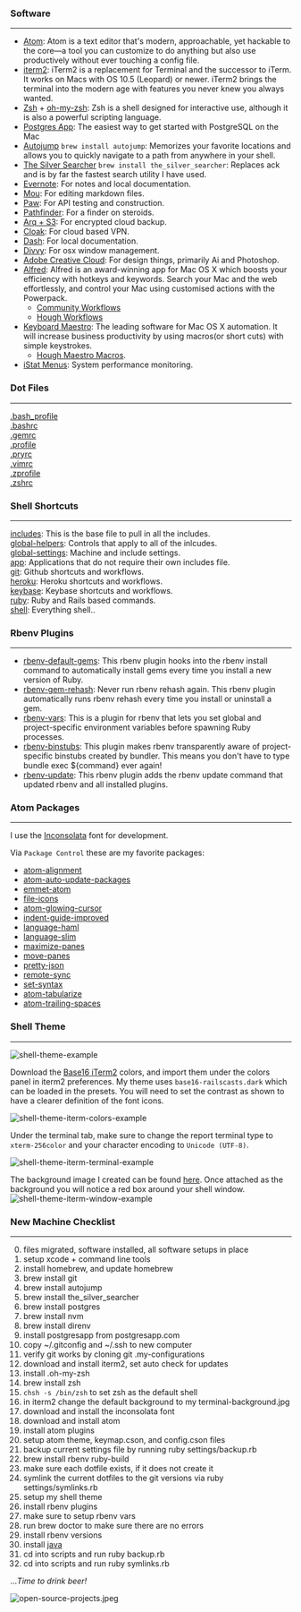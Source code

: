 <!--
### My Configurations
----
Every developer's workstation configuration is highly variable and tailored to their  desires + software stack. I tend to spend a chunk of time each month tuning my machine for maximum efficiency, and this is my guide tracking the updates.

This is how I **G**ROK, **T**RUNK, and **L**IVE**!**

### Assumptions
----

 -->
### Software
----

* [Atom](https://atom.io/): Atom is a text editor that's modern, approachable, yet hackable to the core—a tool you can customize to do anything but also use productively without ever touching a config file.
* [iterm2](http://www.iterm2.com/#/section/home): iTerm2 is a replacement for Terminal and the successor to iTerm. It works on Macs with OS 10.5 (Leopard) or newer. iTerm2 brings the terminal into the modern age with features you never knew you always wanted.
* [Zsh](http://www.zsh.org/) + [oh-my-zsh](https://github.com/robbyrussell/oh-my-zsh): Zsh is a shell designed for interactive use, although it is also a powerful scripting language.
* [Postgres App](http://postgresapp.com/): The easiest way to get started with PostgreSQL on the Mac
* [Autojump](https://github.com/joelthelion/autojump) ```brew install autojump```: Memorizes your favorite locations and allows you to quickly navigate to a path from anywhere in your shell.
* [The Silver Searcher](https://github.com/ggreer/the_silver_searcher) ```brew install the_silver_searcher```: Replaces ack and is by far the fastest search utility I have used.
* [Evernote](http://evernote.com/): For notes and local documentation.
* [Mou](http://mouapp.com/): For editing markdown files.
* [Paw](https://luckymarmot.com/paw): For API testing and construction.
* [Pathfinder](http://cocoatech.com/pathfinder/): For a finder on steroids.
* [Arq + S3](http://www.haystacksoftware.com/arq/): For encrypted cloud backup.
* [Cloak](https://www.getcloak.com/): For cloud based VPN.
* [Dash](http://kapeli.com/dash): For local documentation.
* [Divvy](https://mizage.com/divvy/): For osx window management.
* [Adobe Creative Cloud](http://www.adobe.com/):
For design things, primarily Ai and Photoshop.
* [Alfred](http://www.alfredapp.com/): Alfred is an award-winning app for Mac OS X which boosts your efficiency with hotkeys and keywords. Search your Mac and the web effortlessly, and control your Mac using customised actions with the Powerpack.
  * [Community Workflows](https://github.com/chrishough/my-configurations/tree/master/software/alfredapp/community.md)
  * [Hough Workflows](https://github.com/chrishough/my-configurations/tree/master/software/alfredapp/studio.md)
* [Keyboard Maestro](http://www.keyboardmaestro.com/main/): The leading software for Mac OS X automation. It will increase business productivity by using macros(or short cuts) with simple keystrokes.
  * [Hough Maestro Macros](https://github.com/chrishough/my-configurations/tree/master/software/maestro/studio.md).
* [iStat Menus](http://bjango.com/mac/istatmenus/): System performance monitoring.

### Dot Files
----
[.bash_profile](https://github.com/chrishough/my-configurations/blob/master/workstation/dotfiles/.bash_profile)  
[.bashrc](https://github.com/chrishough/my-configurations/blob/master/workstation/dotfiles/.bashrc)  
[.gemrc](https://github.com/chrishough/my-configurations/blob/master/workstation/dotfiles/.gemrc)  
[.profile](https://github.com/chrishough/my-configurations/blob/master/workstation/dotfiles/.profile)  
[.pryrc](https://github.com/chrishough/my-configurations/blob/master/workstation/dotfiles/.pryrc)  
[.vimrc](https://github.com/chrishough/my-configurations/blob/master/workstation/dotfiles/.vimrc)  
[.zprofile](https://github.com/chrishough/my-configurations/blob/master/workstation/dotfiles/.zprofile)  
[.zshrc](https://github.com/chrishough/my-configurations/blob/master/workstation/dotfiles/.bash_profile)  

### Shell Shortcuts
----
[includes](https://github.com/chrishough/my-configurations/blob/master/workstation/shell/includes): This is the base file to pull in all the includes.   
[global-helpers](https://github.com/chrishough/my-configurations/blob/master/workstation/shell/global-helpers): Controls that apply to all of the inlcudes.   
[global-settings](https://github.com/chrishough/my-configurations/blob/master/workstation/shell/global-settings): Machine and include settings.   
[app](https://github.com/chrishough/my-configurations/blob/master/workstation/shell/shortcuts/app):  Applications that do not require their own includes file.   
[git](https://github.com/chrishough/my-configurations/blob/master/workstation/shell/shortcuts/git):  Github shortcuts and workflows.  
[heroku](https://github.com/chrishough/my-configurations/blob/master/workstation/shell/shortcuts/heroku):  Heroku shortcuts and workflows.    
[keybase](https://github.com/chrishough/my-configurations/blob/master/workstation/shell/shortcuts/keybase): Keybase shortcuts and workflows.   
[ruby](https://github.com/chrishough/my-configurations/blob/master/workstation/shell/shortcuts/ruby):  Ruby and Rails based commands.   
[shell](https://github.com/chrishough/my-configurations/blob/master/workstation/shell/shortcuts/shell):  Everything shell..  


### Rbenv Plugins
----
* [rbenv-default-gems](https://github.com/sstephenson/rbenv-default-gems): This rbenv plugin hooks into the rbenv install command to automatically install gems every time you install a new version of Ruby.
* [rbenv-gem-rehash](https://github.com/sstephenson/rbenv-gem-rehash): Never run rbenv rehash again. This rbenv plugin automatically runs rbenv rehash every time you install or uninstall a gem.
* [rbenv-vars](https://github.com/sstephenson/rbenv-vars): This is a plugin for rbenv that lets you set global and project-specific environment variables before spawning Ruby processes.
* [rbenv-binstubs](https://github.com/ianheggie/rbenv-binstubs): This plugin makes rbenv transparently aware of project-specific binstubs created by bundler. This means you don't have to type bundle exec ${command} ever again!
* [rbenv-update](https://github.com/rkh/rbenv-update): This rbenv plugin adds the rbenv update command that updated rbenv and all installed plugins.

### Atom Packages
----
I use the [Inconsolata](http://levien.com/type/myfonts/inconsolata.html) font for development.

Via `Package Control` these are my favorite packages:  

* [atom-alignment](https://github.com/Freyskeyd/atom-alignment)
* [atom-auto-update-packages](https://github.com/yujinakayama/atom-auto-update-packages)
* [emmet-atom](https://github.com/emmetio/emmet-atom)
* [file-icons](https://github.com/DanBrooker/file-icons)
* [atom-glowing-cursor](https://github.com/Matthew-Smith/atom-glowing-cursor)
* [indent-guide-improved](https://github.com/harai/indent-guide-improved)
* [language-haml](https://github.com/ezekg/language-haml)
* [language-slim](https://github.com/slim-template/language-slim)
* [maximize-panes](https://github.com/santip/maximize-panes)
* [move-panes](https://github.com/santip/move-panes)
* [pretty-json](https://github.com/federomero/pretty-json)
* [remote-sync](https://github.com/yongkangchen/remote-sync)
* [set-syntax](https://github.com/lee-dohm/set-syntax)
* [atom-tabularize](https://github.com/pcasaretto/atom-tabularize)
* [atom-trailing-spaces](https://github.com/wpillar/atom-trailing-spaces)

### Shell Theme
----
![shell-theme-example](https://github.com/chrishough/my-configurations/raw/master/graphics/shell-screenshots/shell-theme-example.png)

Download the [Base16 iTerm2](https://github.com/chriskempson/base16-iterm2) colors, and import them under the colors panel in iterm2 preferences. My theme uses ```base16-railscasts.dark``` which can be loaded in the presets.  You will need to set the contrast as shown to have a clearer definition of the font icons.

![shell-theme-iterm-colors-example](https://github.com/chrishough/my-configurations/raw/master/graphics/shell-screenshots/shell-theme-iterm-colors-example.png)

Under the terminal tab, make sure to change the report terminal type to ```xterm-256color``` and your character encoding to ```Unicode (UTF-8)```.

![shell-theme-iterm-terminal-example](https://github.com/chrishough/my-configurations/raw/master/graphics/shell-screenshots/shell-theme-iterm-terminal-example.png)

The background image I created can be found [here](https://github.com/chrishough/my-configurations/raw/master/graphics/terminal-background.png).  Once attached as the background you will notice a red box around your shell window.  
![shell-theme-iterm-window-example](https://github.com/chrishough/my-configurations/raw/master/graphics/shell-screenshots/shell-theme-iterm-window-example.png)

### New Machine Checklist
----
0. files migrated, software installed, all software setups in place
1. setup xcode + command line tools
2. install homebrew, and update homebrew
3. brew install git
4. brew install autojump
5. brew install the_silver_searcher
6. brew install postgres
7. brew install nvm
8. brew install direnv
9. install postgresapp from postgresapp.com
10. copy ~/.gitconfig and ~/.ssh to new computer
11. verify git works by cloning git .my-configurations
12. download and install iterm2, set auto check for updates
13. install .oh-my-zsh
14. brew install zsh
15. ```chsh -s /bin/zsh``` to set zsh as the default shell
16. in iterm2 change the default background to my terminal-background.jpg
17. download and install the inconsolata font
18. download and install atom
19. install atom plugins
20. setup atom theme, keymap.cson, and config.cson files
21. backup current settings file by running ruby settings/backup.rb
22. brew install rbenv ruby-build
23. make sure each dotfile exists, if it does not create it
24. symlink the current dotfiles to the git versions via ruby settings/symlinks.rb
25. setup my shell theme
26. install rbenv plugins
27. make sure to setup rbenv vars
28. run brew doctor to make sure there are no errors
29. install rbenv versions
30. install [java](http://support.apple.com/kb/DL1572)
31. cd into scripts and run ruby backup.rb
32. cd into scripts and run ruby symlinks.rb

...*Time to drink beer!*

![open-source-projects.jpeg](https://github.com/chrishough/my-configurations/raw/master/graphics/open-source-projects.jpeg)
